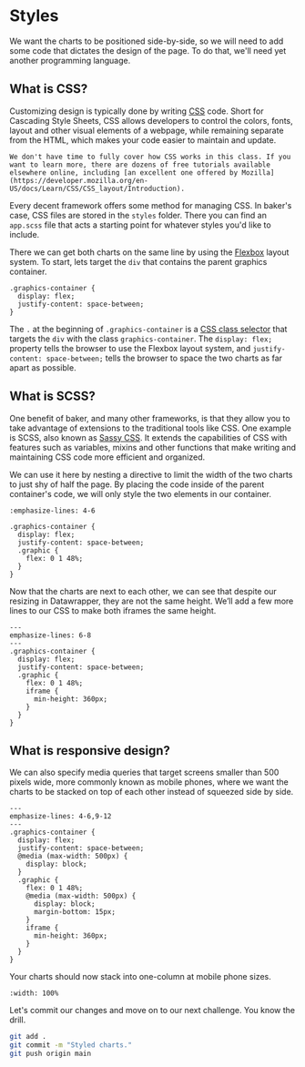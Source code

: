 # Styles

We want the charts to be positioned side-by-side, so we will need to add some code that dictates the design of the page. To do that, we'll need yet another programming language.

## What is CSS?

Customizing design is typically done by writing [CSS](https://en.wikipedia.org/wiki/CSS) code. Short for Cascading Style Sheets, CSS allows developers to control the colors, fonts, layout and other visual elements of a webpage, while remaining separate from the HTML, which makes your code easier to maintain and update.

```{note}
We don't have time to fully cover how CSS works in this class. If you want to learn more, there are dozens of free tutorials available elsewhere online, including [an excellent one offered by Mozilla](https://developer.mozilla.org/en-US/docs/Learn/CSS/CSS_layout/Introduction).
```

Every decent framework offers some method for managing CSS. In baker's case, CSS files are stored in the `styles` folder. There you can find an `app.scss` file that acts a starting point for whatever styles you'd like to include.

There we can get both charts on the same line by using the [Flexbox](https://developer.mozilla.org/en-US/docs/Web/CSS/CSS_Flexible_Box_Layout/Basic_Concepts_of_Flexbox) layout system. To start, lets target the `div` that contains the parent graphics container.

```{code-block} scss
.graphics-container {
  display: flex;
  justify-content: space-between;
}
```

The `.` at the beginning of `.graphics-container` is a [CSS class selector](https://developer.mozilla.org/en-US/docs/Web/CSS/Class_selectors) that targets the `div` with the class `graphics-container`. The `display: flex;` property tells the browser to use the Flexbox layout system, and `justify-content: space-between;` tells the browser to space the two charts as far apart as possible.

## What is SCSS?

One benefit of baker, and many other frameworks, is that they allow you to take advantage of extensions to the traditional tools like CSS. One example is SCSS, also known as [Sassy CSS](https://sass-lang.com/). It extends the capabilities of CSS with features such as variables, mixins and other functions that make writing and maintaining CSS code more efficient and organized.

We can use it here by nesting a directive to limit the width of the two charts to just shy of half the page. By placing the code inside of the parent container's code, we will only style the two elements in our container.

```{code-block} css
:emphasize-lines: 4-6

.graphics-container {
  display: flex;
  justify-content: space-between;
  .graphic {
    flex: 0 1 48%;
  }
}
```

Now that the charts are next to each other, we can see that despite our resizing in Datawrapper, they are not the same height. We’ll add a few more lines to our CSS to make both iframes the same height.

```{code-block} scss
---
emphasize-lines: 6-8
---
.graphics-container {
  display: flex;
  justify-content: space-between;
  .graphic {
    flex: 0 1 48%;
    iframe {
      min-height: 360px;
    }
  }
}
```

## What is responsive design?

We can also specify media queries that target screens smaller than 500 pixels wide, more commonly known as mobile phones, where we want the charts to be stacked on top of each other instead of squeezed side by side.

```{code-block} scss
---
emphasize-lines: 4-6,9-12
---
.graphics-container {
  display: flex;
  justify-content: space-between;
  @media (max-width: 500px) {
    display: block;
  }
  .graphic {
    flex: 0 1 48%;
    @media (max-width: 500px) {
      display: block;
      margin-bottom: 15px;
    }
    iframe {
      min-height: 360px;
    }
  }
}
```

Your charts should now stack into one-column at mobile phone sizes.

```{image} _static/charts/chart-preview-2.png
:width: 100%
```

Let's commit our changes and move on to our next challenge. You know the drill.

```bash
git add .
git commit -m "Styled charts."
git push origin main
```
